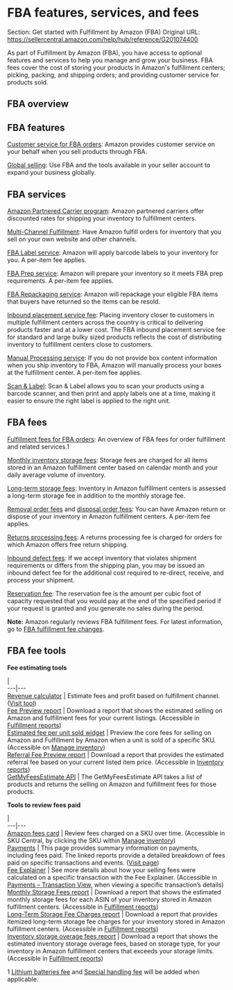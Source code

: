 # FBA features, services, and fees

Section: Get started with Fulfillment by Amazon (FBA)
Original URL: https://sellercentral.amazon.com/help/hub/reference/G201074400

As part of Fulfillment by Amazon (FBA), you have access to optional features
and services to help you manage and grow your business. FBA fees cover the
cost of storing your products in Amazon's fulfillment centers; picking,
packing, and shipping orders; and providing customer service for products
sold.

## FBA overview

## FBA features

[Customer service for FBA orders](/gp/help/200298130): Amazon provides
customer service on your behalf when you sell products through FBA.

[Global selling](/gp/help/201101640): Use FBA and the tools available in your
seller account to expand your business globally.

## FBA services

[Amazon Partnered Carrier program](/gp/help/201119120): Amazon partnered
carriers offer discounted rates for shipping your inventory to fulfillment
centers.

[Multi-Channel Fulfillment](/gp/help/200332450): Have Amazon fulfill orders
for inventory that you sell on your own website and other channels.

[FBA Label service](/gp/help/200483750): Amazon will apply barcode labels to
your inventory for you. A per-item fee applies.

[FBA Prep service](/gp/help/201023020): Amazon will prepare your inventory so
it meets FBA prep requirements. A per-item fee applies.

[FBA Repackaging service](/gp/help/201505310): Amazon will repackage your
eligible FBA items that buyers have returned so the items can be resold.

[Inbound placement service fee](/gp/help/GC3Q44PBK8BXQW3Z): Placing inventory
closer to customers in multiple fulfillment centers across the country is
critical to delivering products faster and at a lower cost. The FBA inbound
placement service fee for standard and large bulky sized products reflects the
cost of distributing inventory to fulfillment centers close to customers.

[Manual Processing service](/gp/help/G202061550): If you do not provide box
content information when you ship inventory to FBA, Amazon will manually
process your boxes at the fulfillment center. A per-item fee applies.

[Scan & Label](/gp/help/G200621530): Scan & Label allows you to scan your
products using a barcode scanner, and then print and apply labels one at a
time, making it easier to ensure the right label is applied to the right unit.

## FBA fees

[Fulfillment fees for FBA orders](/gp/help/GPDC3KPYAGDTVDJP): An overview of
FBA fees for order fulfillment and related services.1

[Monthly inventory storage fees](/gp/help/G3EDYEF6KUCFQTNM): Storage fees are
charged for all items stored in an Amazon fulfillment center based on calendar
month and your daily average volume of inventory.

[Long-term storage fees](/gp/help/GJQNPA23YWVA4SBD): Inventory in Amazon
fulfillment centers is assessed a long-term storage fee in addition to the
monthly storage fee.

[Removal order fees](/gp/help/G9W7FVTLY343ZBKN) and [disposal order
fees](/gp/help/G5FKTA8LXU4TZPD5): You can have Amazon return or dispose of
your inventory in Amazon fulfillment centers. A per-item fee applies.

[Returns processing fees](/gp/help/G64LS955WNFT6EDP): A returns processing fee
is charged for orders for which Amazon offers free return shipping.

[Inbound defect fees](/gp/help/GL5XA3MNXAJKJE8E): If we accept inventory that
violates shipment requirements or differs from the shipping plan, you may be
issued an inbound defect fee for the additional cost required to re-direct,
receive, and process your shipment.

[Reservation fee](gp/help/GM6SJGQDA625AUCJ): The reservation fee is the amount
per cubic foot of capacity requested that you would pay at the end of the
specified period if your request is granted and you generate no sales during
the period.

**Note:** Amazon regularly reviews FBA fulfillment fees. For latest
information, go to [FBA fulfillment fee changes](/gp/help/GABBX6GZPA8MSZGW).

##  FBA fee tools

**Fee estimating tools**

|  
---|---  
[Revenue calculator](/gp/help/GWYBC38TZGCUNRKW) | Estimate fees and profit based on fulfillment channel. ([Visit tool](/fba/revenuecalculator/index))   
[Fee Preview report](/gp/help/201115050) | Download a report that shows the estimated selling on Amazon and fulfillment fees for your current listings. (Accessible in [Fulfillment reports](/gp/ssof/reports.html))  
[Estimated fee per unit sold widget](/gp/help/G200680700) | Preview the core fees for selling on Amazon and Fulfillment by Amazon when a unit is sold of a specific SKU. (Accessible on [Manage inventory](/inventory))  
[Referral Fee Preview report](/gp/help/G201631600) | Download a report that provides the estimated referral fee based on your current listed item price. (Accessible in [Inventory reports](/gp/item-manager/ezdpc/openPickup.html))  
[GetMyFeesEstimate API](https://docs.developer.amazonservices.com/en_US/products/Products_GetMyFeesEstimate.html) | The GetMyFeesEstimate API takes a list of products and returns the selling on Amazon and fulfillment fees for those products.  
  
**Tools to review fees paid**

|  
---|---  
[Amazon fees card](/gp/help/NG95QWKFKSAMYJV) | Review fees charged on a SKU over time. (Accessible in SKU Central, by clicking the SKU within [Manage inventory](/inventory))  
[Payments](/gp/help/G200913190) | This page provides summary information on payments, including fees paid. The linked reports provide a detailed breakdown of fees paid on specific transactions and events. ([Visit page](/gp/payments-account/settlement-summary.html))  
[Fee Explainer](/gp/help/201822160) | See more details about how your selling fees were calculated on a specific transaction with the Fee Explainer. (Accessible in [Payments – Transaction View](/gp/payments-account/view-transactions.html), when viewing a specific transaction’s details)  
[Monthly Storage Fees report](/gp/help/G202086720) | Download a report that shows the estimated monthly storage fees for each ASIN of your inventory stored in Amazon fulfillment centers. (Accessible in [Fulfillment reports](/gp/ssof/reports.html))  
[Long-Term Storage Fee Charges report](/gp/help/200725880) | Download a report that provides itemized long-term storage fee charges for your inventory stored in Amazon fulfillment centers. (Accessible in [Fulfillment reports](/gp/ssof/reports.html))  
[Inventory storage overage fees report](/gp/help/GV8JEETWV9Q33CMX) | Download a report that shows the estimated inventory storage overage fees, based on storage type, for your inventory in Amazon fulfillment centers that exceeds your storage limits. (Accessible in [Fulfillment reports](/gp/ssof/reports.html))  
  
1 [Lithium batteries fee](/gp/help/G9RJJ3KFHSF6YRAG) and [Special handling
fee](/gp/help/PBBZR3MDYRS8L36) will be added when applicable.

